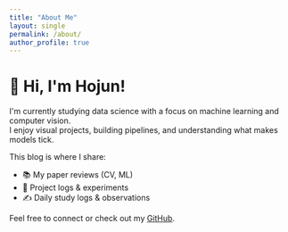 ```yaml
---
title: "About Me"
layout: single
permalink: /about/
author_profile: true
---
```


# 👋 Hi, I'm Hojun!

I'm currently studying data science with a focus on machine learning and computer vision.  
I enjoy visual projects, building pipelines, and understanding what makes models tick.

This blog is where I share:
- 📚 My paper reviews (CV, ML)
- 🧪 Project logs & experiments
- ✍️ Daily study logs & observations

Feel free to connect or check out my [GitHub](https://github.com/hojjang98).

